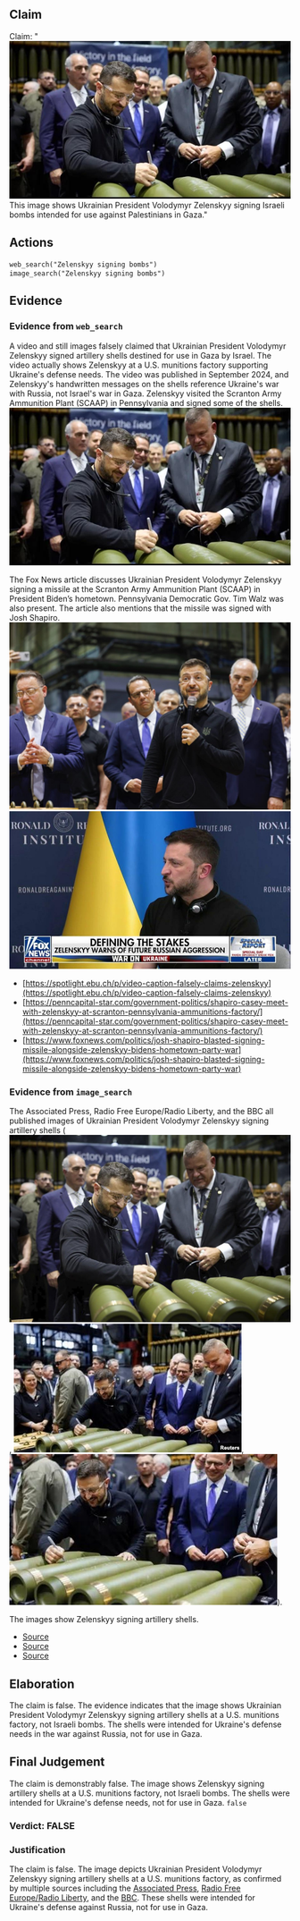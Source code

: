 ## Claim
Claim: "![image 16](media/49.jpg) This image shows Ukrainian President Volodymyr Zelenskyy signing Israeli bombs intended for use against Palestinians in Gaza."

## Actions
```
web_search("Zelenskyy signing bombs")
image_search("Zelenskyy signing bombs")
```

## Evidence
### Evidence from `web_search`
A video and still images falsely claimed that Ukrainian President Volodymyr Zelenskyy signed artillery shells destined for use in Gaza by Israel. The video actually shows Zelenskyy at a U.S. munitions factory supporting Ukraine's defense needs. The video was published in September 2024, and Zelenskyy's handwritten messages on the shells reference Ukraine's war with Russia, not Israel's war in Gaza. Zelenskyy visited the Scranton Army Ammunition Plant (SCAAP) in Pennsylvania and signed some of the shells. ![image 16](media/49.jpg)

The Fox News article discusses Ukrainian President Volodymyr Zelenskyy signing a missile at the Scranton Army Ammunition Plant (SCAAP) in President Biden’s hometown. Pennsylvania Democratic Gov. Tim Walz was also present. The article also mentions that the missile was signed with Josh Shapiro. ![image 966](media/2025-08-06_18-19-1754504384-791630.jpg) ![image 992](media/2025-08-06_18-19-1754504395-425717.jpg)

*   [https://spotlight.ebu.ch/p/video-caption-falsely-claims-zelenskyy](https://spotlight.ebu.ch/p/video-caption-falsely-claims-zelenskyy)
*   [https://penncapital-star.com/government-politics/shapiro-casey-meet-with-zelenskyy-at-scranton-pennsylvania-ammunitions-factory/](https://penncapital-star.com/government-politics/shapiro-casey-meet-with-zelenskyy-at-scranton-pennsylvania-ammunitions-factory/)
*   [https://www.foxnews.com/politics/josh-shapiro-blasted-signing-missile-alongside-zelenskyy-bidens-hometown-party-war](https://www.foxnews.com/politics/josh-shapiro-blasted-signing-missile-alongside-zelenskyy-bidens-hometown-party-war)


### Evidence from `image_search`
The Associated Press, Radio Free Europe/Radio Liberty, and the BBC all published images of Ukrainian President Volodymyr Zelenskyy signing artillery shells (![image 2213](media/2025-08-07_20-09-1754597376-342774.jpg), ![image 2214](media/2025-08-07_20-09-1754597377-142113.jpg), ![image 2215](media/2025-08-07_20-09-1754597377-540519.jpg)).

The images show Zelenskyy signing artillery shells.
*   [Source](https://apnews.com/article/zelenskyy-johnson-ambassador-ukraine-biden-harris-trump-d81b0a055d99cfd4804b3f2c00915d09)
*   [Source](https://www.rferl.org/a/zelenskiy-markarova-scranton-munitions-plant-johnson-harris/33135165.html)
*   [Source](https://www.bbc.com/news/articles/c5y30244467o)


## Elaboration
The claim is false. The evidence indicates that the image shows Ukrainian President Volodymyr Zelenskyy signing artillery shells at a U.S. munitions factory, not Israeli bombs. The shells were intended for Ukraine's defense needs in the war against Russia, not for use in Gaza.


## Final Judgement
The claim is demonstrably false. The image shows Zelenskyy signing artillery shells at a U.S. munitions factory, not Israeli bombs. The shells were intended for Ukraine's defense needs, not for use in Gaza. `false`

### Verdict: FALSE

### Justification
The claim is false. The image depicts Ukrainian President Volodymyr Zelenskyy signing artillery shells at a U.S. munitions factory, as confirmed by multiple sources including the [Associated Press](https://apnews.com/article/zelenskyy-johnson-ambassador-ukraine-biden-harris-trump-d81b0a055d99cfd4804b3f2c00915d09), [Radio Free Europe/Radio Liberty](https://www.rferl.org/a/zelenskiy-markarova-scranton-munitions-plant-johnson-harris/33135165.html), and the [BBC](https://www.bbc.com/news/articles/c5y30244467o). These shells were intended for Ukraine's defense against Russia, not for use in Gaza.
